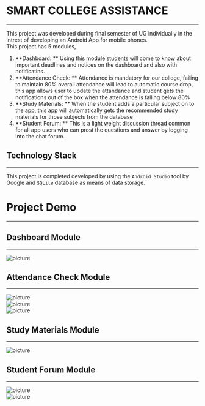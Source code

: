 # SMART COLLEGE ASSISTANCE
-----------------   
This project was developed during final semester of UG individually in the intrest of developing an Android App for mobile phones.   
This project has 5 modules,   
1. **Dashboard: ** Using this module students will come to know about important deadlines and notices on the dashboard and also with notificatins.  
2. **Attendance Check: ** Attendance is mandatory for our college, failing to maintain 80% overall attendance will lead to automatic course drop, this app allows user to update the attandance and student gets the notifications out of the box when the attendance is falling below 80%   
3. **Study Materials: ** When the student adds a particular subject on to the app, this app will automatically gets the recommended study materials for those subjects from the database   
4. **Student Forum: ** This is a light weight discussion thread common for all app users who can prost the questions and answer by logging into the chat forum.   

## Technology Stack
------------------------------
This project is completed developed by using the `Android Studio` tool by Google and `SQLite` database as means of data storage.

# Project Demo
-----------------------    

## Dashboard Module
--------------------------      
![picture](https://bitbucket.org/SivakumarVayyeti/smart-college-assistance-android-app/raw/813609f53176888f949b6a161bdce4258ce69772/screenshots/s_2.jpg)   
## Attendance Check Module
--------------------------    
![picture](https://bitbucket.org/SivakumarVayyeti/smart-college-assistance-android-app/raw/813609f53176888f949b6a161bdce4258ce69772/screenshots/s_3.jpg)   
![picture](https://bitbucket.org/SivakumarVayyeti/smart-college-assistance-android-app/raw/813609f53176888f949b6a161bdce4258ce69772/screenshots/s_4.jpg)   
![picture](https://bitbucket.org/SivakumarVayyeti/smart-college-assistance-android-app/raw/813609f53176888f949b6a161bdce4258ce69772/screenshots/s_5.jpg) 
## Study Materials Module
--------------------------    
![picture](https://bitbucket.org/SivakumarVayyeti/smart-college-assistance-android-app/raw/813609f53176888f949b6a161bdce4258ce69772/screenshots/s_6.jpg) 
## Student Forum Module
--------------------------    
![picture](https://bitbucket.org/SivakumarVayyeti/smart-college-assistance-android-app/raw/813609f53176888f949b6a161bdce4258ce69772/screenshots/s_7.jpg)   
![picture](https://bitbucket.org/SivakumarVayyeti/smart-college-assistance-android-app/raw/813609f53176888f949b6a161bdce4258ce69772/screenshots/s_8.jpg)   